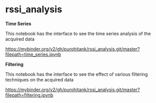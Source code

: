 # rssi_analysis
**Time Series**


This notebook has the interface to see the time series analysis of the acquired data


https://mybinder.org/v2/gh/purohitank/rssi_analysis.git/master?filepath=time_series.ipynb


**Filtering**


This notebook has the interface to see the effect of various filtering techniques on the acquired data


https://mybinder.org/v2/gh/purohitank/rssi_analysis.git/master?filepath=filtering.ipynb

